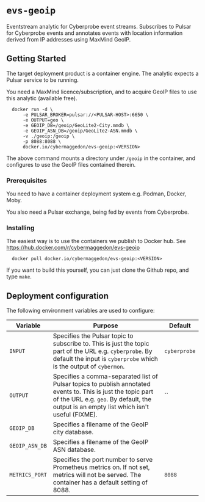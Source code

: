 # `evs-geoip`

Eventstream analytic for Cyberprobe event streams.  Subscribes to Pulsar
for Cyberprobe events and annotates events with location information derived
from IP addresses using MaxMind GeoIP.

## Getting Started

The target deployment product is a container engine.  The analytic expects
a Pulsar service to be running.

You need a MaxMind licence/subscription, and to acquire GeoIP files to use
this analytic (available free).

```
  docker run -d \
      -e PULSAR_BROKER=pulsar://<PULSAR-HOST>:6650 \
      -e OUTPUT=geo \
      -e GEOIP_DB=/geoip/GeoLite2-City.mmdb \
      -e GEOIP_ASN_DB=/geoip/GeoLite2-ASN.mmdb \
      -v ./geoip:/geoip \
      -p 8088:8088 \
      docker.io/cybermaggedon/evs-geoip:<VERSION>
```

The above command mounts a directory under `/geoip` in the container,
and configures to use the GeoIP files contained therein. 

### Prerequisites

You need to have a container deployment system e.g. Podman, Docker, Moby.

You also need a Pulsar exchange, being fed by events from Cyberprobe.

### Installing

The easiest way is to use the containers we publish to Docker hub.
See https://hub.docker.com/r/cybermaggedon/evs-geoip

```
  docker pull docker.io/cybermaggedon/evs-geoip:<VERSION>
```

If you want to build this yourself, you can just clone the Github repo,
and type `make`.

## Deployment configuration

The following environment variables are used to configure:

| Variable | Purpose | Default |
|----------|---------|---------|
| `INPUT` | Specifies the Pulsar topic to subscribe to.  This is just the topic part of the URL e.g. `cyberprobe`. By default the input is `cyberprobe` which is the output  of `cybermon`. | `cyberprobe` |
| `OUTPUT` | Specifies a comma-separated list of Pulsar topics to publish annotated events to.  This is just the topic part of the URL e.g. `geo`. By default, the output is an empty list which  isn't useful (FIXME). | `` |
| `GEOIP_DB` | Specifies a filename of the GeoIP city database.  | |
| `GEOIP_ASN_DB` | Specifies a filename of the GeoIP ASN database.  | |
| `METRICS_PORT` | Specifies the port number to serve Prometheus metrics on.  If not set, metrics will not be served. The container has a default setting of 8088. | `8088` |

